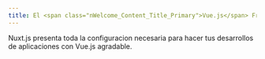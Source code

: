 ```yaml
---
title: El <span class="nWelcome_Content_Title_Primary">Vue.js</span> Framework
---
```

Nuxt.js presenta toda la configuracion necesaria para hacer tus desarrollos de aplicaciones con Vue.js agradable.
